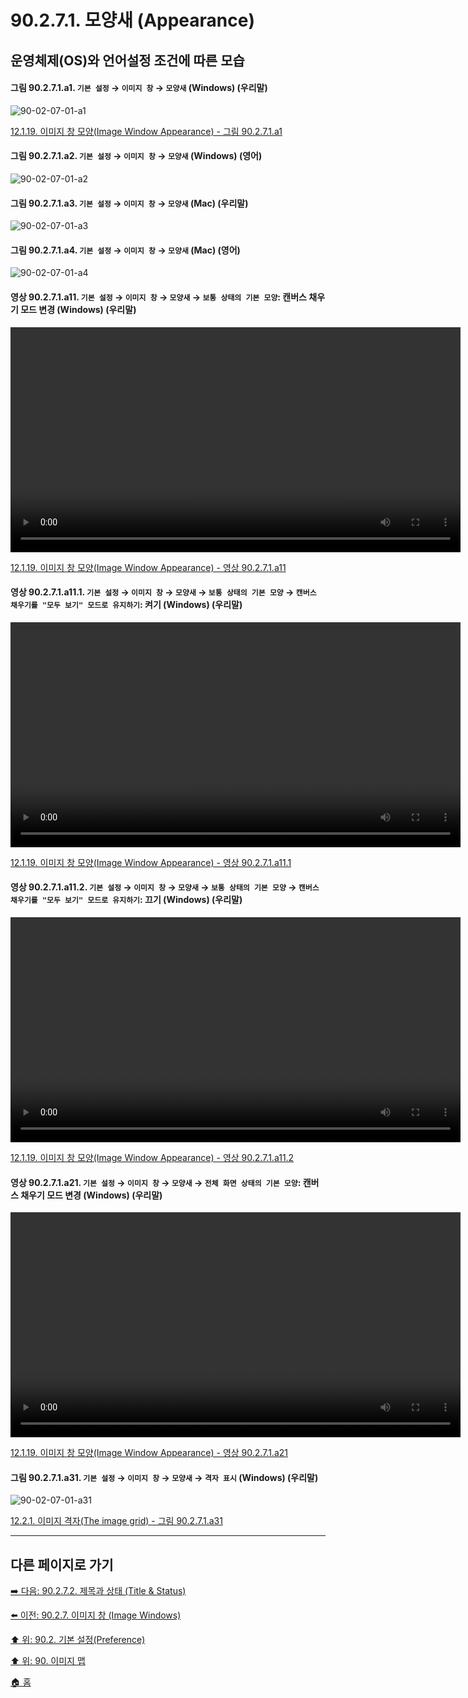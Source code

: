 # 90.2.7.1. 모양새 (Appearance)
## 운영체제(OS)와 언어설정 조건에 따른 모습

<a id="90-02-07-01-a1"></a>

#### 그림 90.2.7.1.a1. `기본 설정` → `이미지 창` → `모양새` (Windows) (우리말)
![90-02-07-01-a1](https://github.com/wonder13662/gimp/assets/15767104/d1a75c59-320f-4835-b679-c037ec4f7425)

[12.1.19. 이미지 창 모양(Image Window Appearance) - 그림 90.2.7.1.a1](./12-01-19-image-window-appearance.md#90-02-07-01-a1)

<a id="90-02-07-01-a2"></a>

#### 그림 90.2.7.1.a2. `기본 설정` → `이미지 창` → `모양새` (Windows) (영어)
![90-02-07-01-a2](https://github.com/wonder13662/gimp/assets/15767104/b67c76ff-3245-4b4c-affe-4cbd307ba914)

<a id="90-02-07-01-a3"></a>

#### 그림 90.2.7.1.a3. `기본 설정` → `이미지 창` → `모양새` (Mac) (우리말)
![90-02-07-01-a3](https://github.com/wonder13662/gimp/assets/15767104/6fe1d60a-f1e2-4dcd-8d11-a53d55d9c6ab)

<a id="90-02-07-01-a4"></a>

#### 그림 90.2.7.1.a4. `기본 설정` → `이미지 창` → `모양새` (Mac) (영어)
![90-02-07-01-a4](https://github.com/wonder13662/gimp/assets/15767104/9c1321b7-4cc7-471b-8754-ceeddf3e281a)

<a id="90-02-07-01-a11"></a>

#### 영상 90.2.7.1.a11. `기본 설정` → `이미지 창` → `모양새` → `보통 상태의 기본 모양`: 캔버스 채우기 모드 변경 (Windows) (우리말)
<video controls="controls" width="720" src="https://github.com/wonder13662/gimp/assets/15767104/0930f086-271a-493c-b199-b9a479676fed"></video>

[12.1.19. 이미지 창 모양(Image Window Appearance) - 영상 90.2.7.1.a11](./12-01-19-image-window-appearance.md#90-02-07-01-a11)

<a id="90-02-07-01-a11-01"></a>

#### 영상 90.2.7.1.a11.1. `기본 설정` → `이미지 창` → `모양새` → `보통 상태의 기본 모양` → `캔버스 채우기를 "모두 보기" 모드로 유지하기`: 켜기 (Windows) (우리말)
<video controls="controls" width="720" src="https://github.com/wonder13662/gimp/assets/15767104/7249cf07-8191-4ac2-8786-e8e1f3221c24"></video>

[12.1.19. 이미지 창 모양(Image Window Appearance) - 영상 90.2.7.1.a11.1](./12-01-19-image-window-appearance.md#90-02-07-01-a11-01)

<a id="90-02-07-01-a11-02"></a>

#### 영상 90.2.7.1.a11.2. `기본 설정` → `이미지 창` → `모양새` → `보통 상태의 기본 모양` → `캔버스 채우기를 "모두 보기" 모드로 유지하기`: 끄기 (Windows) (우리말)
<video controls="controls" width="720" src="https://github.com/wonder13662/gimp/assets/15767104/be8a4458-45a4-4f2a-b7fb-7af578d46bda"></video>

[12.1.19. 이미지 창 모양(Image Window Appearance) - 영상 90.2.7.1.a11.2](./12-01-19-image-window-appearance.md#90-02-07-01-a11-02)

<a id="90-02-07-01-a21"></a>

#### 영상 90.2.7.1.a21. `기본 설정` → `이미지 창` → `모양새` → `전체 화면 상태의 기본 모양`: 캔버스 채우기 모드 변경 (Windows) (우리말)
<video controls="controls" width="720" src="https://github.com/wonder13662/gimp/assets/15767104/0e175518-d699-4e51-9241-5d711a51cf24"></video>

[12.1.19. 이미지 창 모양(Image Window Appearance) - 영상 90.2.7.1.a21](./12-01-19-image-window-appearance.md#90-02-07-01-a21)

<a id="90-02-07-01-a31"></a>

#### 그림 90.2.7.1.a31. `기본 설정` → `이미지 창` → `모양새` → `격자 표시` (Windows) (우리말)
![90-02-07-01-a31](https://github.com/wonder13662/gimp/assets/15767104/268135b4-8405-42f8-b7f4-841b4edd7f6e)

[12.2.1. 이미지 격자(The image grid) - 그림 90.2.7.1.a31](./12-02-01-the-image-grid.md#90-02-07-01-a31)

***

## 다른 페이지로 가기

[➡️ 다음: 90.2.7.2. 제목과 상태 (Title & Status)](./90-02-07-02-title-n-status.md)

[⬅️ 이전: 90.2.7. 이미지 창 (Image Windows)](./90-02-07-00-image-windows.md)

[⬆️ 위: 90.2. 기본 설정(Preference)](./90-02-00-preference.md)

[⬆️ 위: 90. 이미지 맵](./90-00-image-map.md)

[🏠 홈](./00-home.md)
